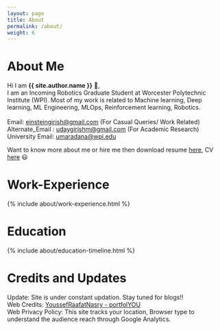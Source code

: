 ```yaml
---
layout: page
title: About
permalink: /about/
weight: 6
---
```


# **About Me**

Hi I am **{{ site.author.name }}** :wave:,<br>
I am an Incoming Robotics Graduate Student at Worcester Polytechnic Institute (WPI). Most of my work is related to Machine learning, Deep learning, ML Engineering, MLOps, Reinforcement learning, Robotics. <br>
<br>
Email: einsteingirish@gmail.com (For Casual Queries/ Work Related)\
Alternate_Email : udaygirishm@gmail.com (For Academic Research)
University Email: umaradana@wpi.edu
<br>

Want to know more about me or hire me then download resume [here](https://github.com/udaygirish/udaygirish.github.io/raw/master/assets/Uday_Girish_Maradana_Resume.pdf), CV [here](https://github.com/udaygirish/udaygirish.github.io/raw/master/assets/Uday_Girish_Maradana_CV.pdf) :smiley: <br>


# **Work-Experience**
<div class="row">
{% include about/work-experience.html %}
</div> 

# **Education**
<div class="row">
{% include about/education-timeline.html %}
</div> 


# **Credits and Updates**
Update: Site is under constant updation. Stay tuned for blogs!! <br>
Web Credits: [YoussefRaafatNasry - portfolYOU](https://github.com/YoussefRaafatNasry/portfolYOU) <br>
Web Privacy Policy: This site tracks your location, Browser type to understand the audience reach through Google Analytics.<br>

